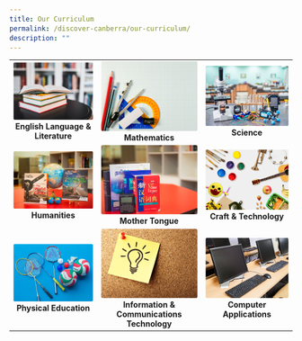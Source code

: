 ```yaml
---
title: Our Curriculum
permalink: /discover-canberra/our-curriculum/
description: ""
---
```

|  |  |  |
| :--------: | :--------: | :--------: |
|   <a href="https://moe-canberrasec-staging.netlify.app/discover-canberra/our-curriculum/english-language-n-literature"><img src="/images/english.png"></a><br><strong>English Language & Literature</strong>   |   <a href="https://moe-canberrasec-staging.netlify.app/discover-canberra/our-curriculum/mathematics"><img src="/images/mathematics.png"></a><br><strong>Mathematics</strong>   |   <a href="https://moe-canberrasec-staging.netlify.app/discover-canberra/our-curriculum/science"><img src="/images/science.png"></a><br><strong>Science</strong>   |
|   <a href="https://moe-canberrasec-staging.netlify.app/discover-canberra/our-curriculum/humanities"> <img src="/images/humanities.png"><br></a><strong>Humanities</strong>   |   <a href=    "https://moe-canberrasec-staging.netlify.app/discover-canberra/our-curriculum/mother-tongue"><img src="/images/mother-tongue.png"></a><br><strong>Mother Tongue</strong>   |   <a href="https://moe-canberrasec-staging.netlify.app/discover-canberra/our-curriculum/craft-n-technology"> <img src="/images/craft-n-tech.png"></a><br><strong>Craft & Technology</strong>   |
|   <a href="https://moe-canberrasec-staging.netlify.app/discover-canberra/our-curriculum/physical-education/"><img src="/images/physical-education.png"></a><br><strong>Physical Education</strong>   |   <a href="https://moe-canberrasec-staging.netlify.app/discover-canberra/our-curriculum/information-n-communications-technology"> <img src="/images/infos.png"></a><br> <strong>Information & Communications Technology</strong>   |   <a href="https://moe-canberrasec-staging.netlify.app/discover-canberra/our-curriculum/computer-applications"><img src="/images/computer-application.png"></a><br><strong>Computer Applications</strong>   |